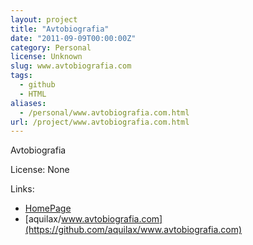 ```yaml
---
layout: project
title: "Avtobiografia"
date: "2011-09-09T00:00:00Z"
category: Personal
license: Unknown
slug: www.avtobiografia.com
tags:
  - github
  - HTML
aliases:
  - /personal/www.avtobiografia.com.html
url: /project/www.avtobiografia.com.html
---
```


Avtobiografia

License: None

Links:

* [HomePage](https://www.avtobiografia.com)
* [aquilax/www.avtobiografia.com](https://github.com/aquilax/www.avtobiografia.com)
